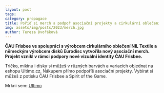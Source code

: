 ```yaml
---
layout: post
tags:
category: propagace
title: Pořiď si merch a podpoř asociační projekty a cirkulární oblečení!
img: assets/img/posts/2023/merch.jpg
author: Tereza Dvořáková
---
```

**ČAU Frisbee ve spolupráci s výrobcem cirkulárního oblečení NIL Textile a německým výrobcem disků Eurodisc vytvořila nový asociační merch. Projekt vznikl v rámci podpory nové vizuální identity ČAU Frisbee.**

Tričko, mikinu i disky si můžeš v různých barvách a variacích objednat na eshopu Ultimo.cz. Nákupem přímo podpoříš asociační projekty. Vybírat si můžeš z potisku ČAU Frisbee a Spirit of the Game. 

Mrkni sem: [Ultimo](https://www.ultimo.cz/caufrisbee/)
